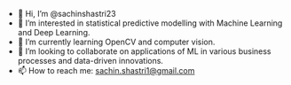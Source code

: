- 👋 Hi, I’m @sachinshastri23
- 👀 I’m interested in statistical predictive modelling with Machine Learning and Deep Learning. 
- 🌱 I’m currently learning OpenCV and computer vision.
- 💞️ I’m looking to collaborate on applications of ML in various business processes and data-driven innovations.
- 📫 How to reach me: sachin.shastri1@gmail.com

<!---
sachinshastri23/sachinshastri23 is a ✨ special ✨ repository because its `README.md` (this file) appears on your GitHub profile.
You can click the Preview link to take a look at your changes.
--->
